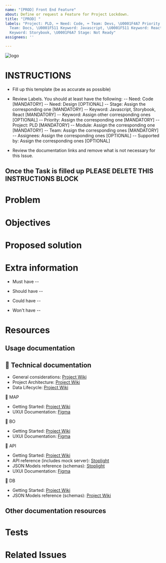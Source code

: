 ```yaml
---
name: "[PROD] Front End Feature"
about: Define or request a Feature for Project Lockdown.
title: "[PROD] "
labels: "Project: PLD, ⌨ Need: Code, ⌨ Team: Devs, \U0001F4A7 Priority: Medium, \U0001F4D1
  Team: Docs, \U0001F511 Keyword: Javascript, \U0001F511 Keyword: React, \U0001F511
  Keyword: Storybook, \U0001F6A7 Stage: Not Ready"
assignees: ''

---
```


![logo](https://user-images.githubusercontent.com/9198668/85232285-68543380-b430-11ea-8353-1aafb79baf78.png) 

# INSTRUCTIONS
- Fill up this template (be as accurate as possible)

- Review Labels. You should at least have the following:
 -- Need: Code [MANDATORY]
 -- Need: Design [OPTIONAL]
 -- Stage: Assign the corresponding one [MANDATORY]
 -- Keyword: Javascript, Storybook, React [MANDATORY]
 -- Keyword: Assign other corresponding ones [OPTIONAL]
 -- Priority: Assign the corresponding one [MANDATORY] 
 -- Project: PLD [MANDATORY]
 -- Module: Assign the corresponding one [MANDATORY]
 -- Team: Assign the corresponding ones [MANDATORY]
 -- Assignees: Assign the corresponding ones [OPTIONAL]
 -- Supported by: Assign the corresponding ones [OPTIONAL]

- Review the documentation links and remove what is not necessary for this Issue.

Once the Task is filled up PLEASE DELETE THIS INSTRUCTIONS BLOCK
---

# Problem


# Objectives


# Proposed solution


# Extra information
- Must have
 -- 

- Should have
 -- 

- Could have
 -- 

- Won't have
 -- 

# Resources
## Usage documentation

## 📖 Technical documentation
* General considerations: [Project Wiki](https://github.com/TheIOFoundation/ProjectLockdown/wiki/Dev-Guidelines)
* Project Architecture: [Project Wiki](https://github.com/TheIOFoundation/ProjectLockdown/wiki/Project-Architecture)
* Data Lifecycle: [Project Wiki](https://github.com/TheIOFoundation/ProjectLockdown/wiki/Data-Lifecycle)

🔶 MAP
* Getting Started: [Project Wiki](https://github.com/TheIOFoundation/ProjectLockdown/wiki/Mapping-Platform-(MAP))
* UXUI Documentation: [Figma](https://TIOF.Click/PLDDocsMAPuxui)

🔶 BO
* Getting Started: [Project Wiki](https://github.com/TheIOFoundation/ProjectLockdown/wiki/Back-Office-(BO))
* UXUI Documentation: [Figma](https://TIOF.Click/PLDDocsBOuxui)

🔶 API
* Getting Started: [Project Wiki]()
* API reference (includes mock server): [Stoplight](https://TIOF.Click/PLDDocsAPIEndpoints)
* JSON Models reference (schemas): [Stoplight](https://TIOF.Click/PLDDocsAPIModels)
* UXUI Documentation: [Figma](https://TIOF.Click/PLDDocsAPIuxui)

🔶 DB
* Getting Started: [Project Wiki](https://github.com/TheIOFoundation/ProjectLockdown/wiki/Database-(DB))
* JSON Models reference (schemas): [Project Wiki](https://github.com/TheIOFoundation/ProjectLockdown/wiki/Schemas)

## Other documentation resources

# Tests

# Related Issues
<!--stackedit_data:
eyJoaXN0b3J5IjpbMTE2MDU1Mjc3XX0=
-->
